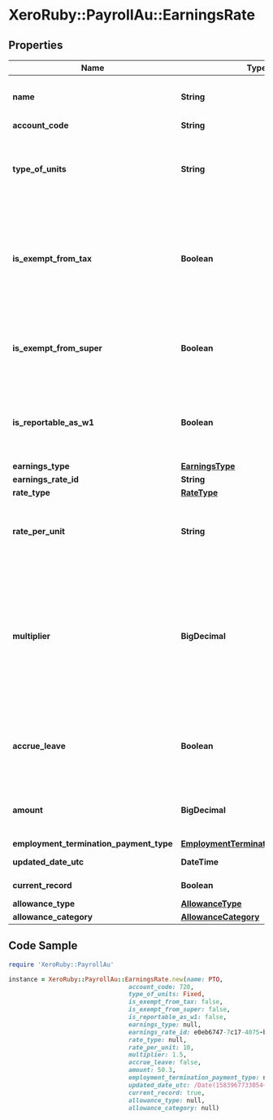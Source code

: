 # XeroRuby::PayrollAu::EarningsRate

## Properties

Name | Type | Description | Notes
------------ | ------------- | ------------- | -------------
**name** | **String** | Name of the earnings rate (max length &#x3D; 100) | [optional] 
**account_code** | **String** | See Accounts | [optional] 
**type_of_units** | **String** | Type of units used to record earnings (max length &#x3D; 50). Only When RateType is RATEPERUNIT | [optional] 
**is_exempt_from_tax** | **Boolean** | Most payments are subject to tax, so you should only set this value if you are sure that a payment is exempt from PAYG withholding | [optional] 
**is_exempt_from_super** | **Boolean** | See the ATO website for details of which payments are exempt from SGC | [optional] 
**is_reportable_as_w1** | **Boolean** | Boolean to determine if the earnings rate is reportable or exempt from W1 | [optional] 
**earnings_type** | [**EarningsType**](EarningsType.md) |  | [optional] 
**earnings_rate_id** | **String** | Xero identifier | [optional] 
**rate_type** | [**RateType**](RateType.md) |  | [optional] 
**rate_per_unit** | **String** | Default rate per unit (optional). Only applicable if RateType is RATEPERUNIT. | [optional] 
**multiplier** | **BigDecimal** | This is the multiplier used to calculate the rate per unit, based on the employee’s ordinary earnings rate. For example, for time and a half enter 1.5. Only applicable if RateType is MULTIPLE | [optional] 
**accrue_leave** | **Boolean** | Indicates that this earnings rate should accrue leave. Only applicable if RateType is MULTIPLE | [optional] 
**amount** | **BigDecimal** | Optional Amount for FIXEDAMOUNT RateType EarningsRate | [optional] 
**employment_termination_payment_type** | [**EmploymentTerminationPaymentType**](EmploymentTerminationPaymentType.md) |  | [optional] 
**updated_date_utc** | **DateTime** | Last modified timestamp | [optional] 
**current_record** | **Boolean** | Is the current record | [optional] 
**allowance_type** | [**AllowanceType**](AllowanceType.md) |  | [optional] 
**allowance_category** | [**AllowanceCategory**](AllowanceCategory.md) |  | [optional] 

## Code Sample

```ruby
require 'XeroRuby::PayrollAu'

instance = XeroRuby::PayrollAu::EarningsRate.new(name: PTO,
                                 account_code: 720,
                                 type_of_units: Fixed,
                                 is_exempt_from_tax: false,
                                 is_exempt_from_super: false,
                                 is_reportable_as_w1: false,
                                 earnings_type: null,
                                 earnings_rate_id: e0eb6747-7c17-4075-b804-989f8d4e5d39,
                                 rate_type: null,
                                 rate_per_unit: 10,
                                 multiplier: 1.5,
                                 accrue_leave: false,
                                 amount: 50.3,
                                 employment_termination_payment_type: null,
                                 updated_date_utc: /Date(1583967733054+0000)/,
                                 current_record: true,
                                 allowance_type: null,
                                 allowance_category: null)
```


